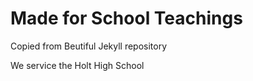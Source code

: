 # Made for School Teachings

Copied from Beutiful Jekyll repository

We service the Holt High School

